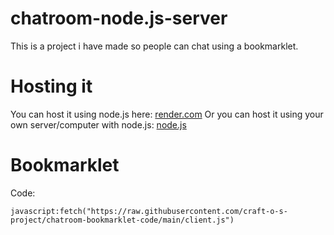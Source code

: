 # chatroom-node.js-server
This is a project i have made so people can chat using a bookmarklet.
# Hosting it
You can host it using node.js here: [render.com](https://render.com)
Or you can host it using your own server/computer with node.js: [node.js](https://nodejs.org)
# Bookmarklet
Code: 
```
javascript:fetch("https://raw.githubusercontent.com/craft-o-s-project/chatroom-bookmarklet-code/main/client.js")
```
